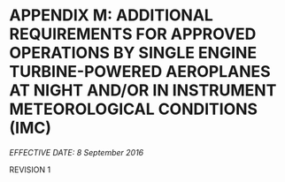 # APPENDIX M: ADDITIONAL REQUIREMENTS FOR APPROVED OPERATIONS BY SINGLE ENGINE TURBINE-POWERED AEROPLANES AT NIGHT AND/OR IN INSTRUMENT METEOROLOGICAL CONDITIONS (IMC)

*EFFECTIVE DATE: 8 September 2016*

REVISION 1
